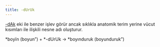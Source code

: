 ```yaml
---
title: -dUrUk
---
```


[-dAk](/pt/-ekler/-dAk) eki ile benzer işlev görür ancak sıklıkla anatomik terim yerine vücut kısımları ile ilişkili nesne adı oluşturur.

*boyïn (boyun”) + *-dUrUk → *boyınduruk (boyunduruk”)